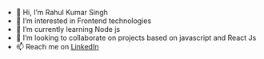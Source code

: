 - 👋 Hi, I’m Rahul Kumar Singh
- 👀 I’m interested in Frontend technologies
- 🌱 I’m currently learning Node js
- 💞️ I’m looking to collaborate on projects based on javascript and React Js
- 📫 Reach me on [LinkedIn](https://www.linkedin.com/in/radix018/)

